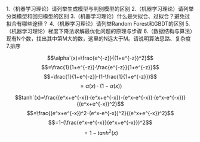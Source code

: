 1.（机器学习理论）请列举生成模型与判别模型的区别
2.（机器学习理论）请列举分类模型和回归模型的区别
3.（机器学习理论）什么是欠拟合、过拟合？避免过拟合有哪些途径？
4.（机器学习理论）请列举Random Forest和GBDT的区别
5.（机器学习理论）梯度下降法求解最优化问题的原理与步骤
6.（数据结构与算法）现有N个数，找出其中第M大的数，这里的N远大于M。请说明算法思路、复杂度
7.排序


$$\alpha`(x)=\frac{e^{-z}}{(1+e^{-z})^2}$$
$$=\frac{1}{1+e^{-z}}·\frac{e^{-z}}{1+e^{-z}}$$
$$=\frac{1}{1+e^{-z}}·(1-\frac{1}{1+e^{-z}})$$
$$=\alpha(x)·(1-\alpha(x))$$

$$tanh`(x)=\frac{(e^x+e^{-x})·(e^x+e^{-x})-(e^x-e^{-x})·(e^x-e^{-x})}{(e^x+e^{-x})^2}$$
$$=\frac{(e^x+e^{-x})^2-(e^x-e^{-x})^2}{(e^x+e^{-x})^2}$$
$$=1-(\frac{e^x-e^{-x}}{e^x+e^{-x}})^2$$
$$=1-tanh^2(x)$$
